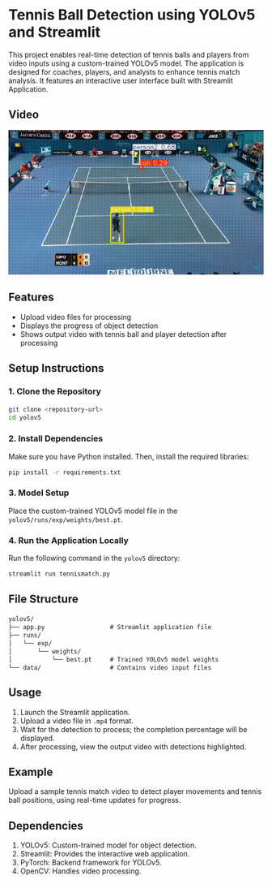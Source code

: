 # Tennis Ball Detection using YOLOv5 and Streamlit

This project enables real-time detection of tennis balls and players from video inputs using a custom-trained YOLOv5 model. The application is designed for coaches, players, and analysts to enhance tennis match analysis. It features an interactive user interface built with Streamlit Application.

## Video
![Processed Video](https://github.com/Amruth-varsh/Infosys-spring-board-5.0/blob/main/Processed%20Video.gif)



## Features

- Upload video files for processing
- Displays the progress of object detection
- Shows output video with tennis ball and player detection after processing

## Setup Instructions

### 1. Clone the Repository

```bash
git clone <repository-url>
cd yolov5
```

### 2. Install Dependencies

Make sure you have Python installed. Then, install the required libraries:

```bash
pip install -r requirements.txt
```

### 3. Model Setup

Place the custom-trained YOLOv5 model file in the `yolov5/runs/exp/weights/best.pt`.

### 4. Run the Application Locally

Run the following command in the `yolov5` directory:

```bash
streamlit run tennismatch.py
```

## File Structure

```
yolov5/
├── app.py                  # Streamlit application file
├── runs/
│   └── exp/
│       └── weights/
│           └── best.pt     # Trained YOLOv5 model weights
└── data/                   # Contains video input files
```

## Usage

1. Launch the Streamlit application.
2. Upload a video file in `.mp4` format.
3. Wait for the detection to process; the completion percentage will be displayed.
4. After processing, view the output video with detections highlighted.

## Example

Upload a sample tennis match video to detect player movements and tennis ball positions, using real-time updates for progress.

## Dependencies

1. YOLOv5: Custom-trained model for object detection.
2. Streamlit: Provides the interactive web application.
3. PyTorch: Backend framework for YOLOv5.
4. OpenCV: Handles video processing.

